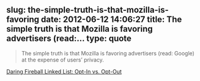 slug: the-simple-truth-is-that-mozilla-is-favoring
date: 2012-06-12 14:06:27
title: The simple truth is that Mozilla is favoring advertisers (read:...
type: quote
---

> The simple truth is that Mozilla is favoring advertisers (read: Google) at the expense of users’ privacy.

[Daring Fireball Linked List: Opt-In vs. Opt-Out](http://daringfireball.net/linked/2012/06/01/opt-in-opt-out)
